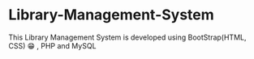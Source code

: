 # Library-Management-System
 This Library Management System is developed using BootStrap(HTML, CSS) 😁 , PHP and MySQL 
